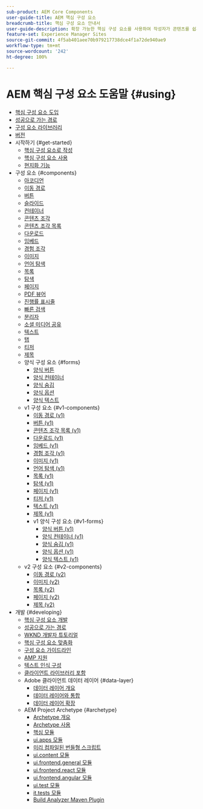```yaml
---
sub-product: AEM Core Components
user-guide-title: AEM 핵심 구성 요소
breadcrumb-title: 핵심 구성 요소 안내서
user-guide-description: 확장 가능한 핵심 구성 요소를 사용하여 작성자가 콘텐츠를 쉽게 만들 수 있습니다.
feature-set: Experience Manager Sites
source-git-commit: 4f5ab401aee70b979217738dce4f1a72de940ae9
workflow-type: tm+mt
source-wordcount: '242'
ht-degree: 100%

---
```



# AEM 핵심 구성 요소 도움말 {#using}

+ [핵심 구성 요소 도입](introduction.md)
+ [성공으로 가는 경로](developing/success.md)
+ [구성 요소 라이브러리](https://adobe.com/go/aem_cmp_library_kr)
+ [버전](versions.md)
+ 시작하기 {#get-started}
   + [핵심 구성 요소로 작성](get-started/authoring.md)
   + [핵심 구성 요소 사용](get-started/using.md)
   + [현지화 기능](get-started/localization.md)
+ 구성 요소 {#components}
   + [아코디언](components/accordion.md)
   + [이동 경로](components/breadcrumb.md)
   + [버튼](components/button.md)
   + [슬라이드](components/carousel.md)
   + [컨테이너](components/container.md)
   + [콘텐츠 조각](components/content-fragment-component.md)
   + [콘텐츠 조각 목록](components/content-fragment-list.md)
   + [다운로드](components/download.md)
   + [임베드](components/embed.md)
   + [경험 조각](components/experience-fragment.md)
   + [이미지](components/image.md)
   + [언어 탐색](components/language-navigation.md)
   + [목록](components/list.md)
   + [탐색](components/navigation.md)
   + [페이지](components/page.md)
   + [PDF 뷰어](components/pdf-viewer.md)
   + [진행률 표시줄](components/progress-bar.md)
   + [빠른 검색](components/quick-search.md)
   + [분리자](components/separator.md)
   + [소셜 미디어 공유](components/sharing.md)
   + [텍스트](components/text.md)
   + [탭](components/tabs.md)
   + [티저](components/teaser.md)
   + [제목](components/title.md)
   + 양식 구성 요소 {#forms}
      + [양식 버튼](components/forms/form-button.md)
      + [양식 컨테이너](components/forms/form-container.md)
      + [양식 숨김](components/forms/form-hidden.md)
      + [양식 옵션](components/forms/form-options.md)
      + [양식 텍스트](components/forms/form-text.md)
   + v1 구성 요소 {#v1-components}
      + [이동 경로 (v1)](components/v1/breadcrumb-v1.md)
      + [버튼 (v1)](components/v1/button.md)
      + [콘텐츠 조각 목록 (v1)](components/v1/content-fragment-list.md)
      + [다운로드 (v1)](components/v1/download.md)
      + [임베드 (v1)](components/v1/embed.md)
      + [경험 조각 (v1)](components/v1/experience-fragment.md)
      + [이미지 (v1)](components/v1/image-v1.md)
      + [언어 탐색 (v1)](components/v1/language-navigation.md)
      + [목록 (v1)](components/v1/list-v1.md)
      + [탐색 (v1)](components/v1/navigation.md)
      + [페이지 (v1)](components/v1/page-v1.md)
      + [티저 (v1)](components/v1/teaser.md)
      + [텍스트 (v1)](components/v1/text-v1.md)
      + [제목 (v1)](components/v1/title-v1.md)
      + v1 양식 구성 요소 {#v1-forms}
         + [양식 버튼 (v1)](components/v1/form-button-v1.md)
         + [양식 컨테이너 (v1)](components/v1/form-container-v1.md)
         + [양식 숨김 (v1)](components/v1/form-hidden-v1.md)
         + [양식 옵션 (v1)](components/v1/form-options-v1.md)
         + [양식 텍스트 (v1)](components/v1/form-text-v1.md)
   + v2 구성 요소 {#v2-components}
      + [이동 경로 (v2)](components/v2/breadcrumb.md)
      + [이미지 (v2)](components/v2/image.md)
      + [목록 (v2)](components/v2/list.md)
      + [페이지 (v2)](components/v2/page.md)
      + [제목 (v2)](components/v2/title.md)
+ 개발 {#developing}
   + [핵심 구성 요소 개발](developing/overview.md)
   + [성공으로 가는 경로](https://experienceleague.adobe.com/docs/experience-manager-core-components/using/success.html)
   + [WKND 개발자 튜토리얼](https://experienceleague.adobe.com/docs/experience-manager-learn/getting-started-wknd-tutorial-develop/overview.html)
   + [핵심 구성 요소 맞춤화](developing/customizing.md)
   + [구성 요소 가이드라인](developing/guidelines.md)
   + [AMP 지원](developing/amp.md)
   + [텍스트 인식 구성](developing/context-aware-configs.md)
   + [클라이언트 라이브러리 포함](developing/including-clientlibs.md)
   + Adobe 클라이언트 데이터 레이어 {#data-layer}
      + [데이터 레이어 개요](developing/data-layer/overview.md)
      + [데이터 레이어와 통합](developing/data-layer/integrations.md)
      + [데이터 레이어 확장](developing/data-layer/extending.md)
   + AEM Project Archetype {#archetype}
      + [Archetype 개요](developing/archetype/overview.md)
      + [Archetype 사용](developing/archetype/using.md)
      + [핵심 모듈](developing/archetype/core.md)
      + [ui.apps 모듈](developing/archetype/uiapps.md)
      + [미리 컴파일된 번들형 스크립트](developing/archetype/precompiled-bundled-scripts.md)
      + [ui.content 모듈](developing/archetype/uicontent.md)
      + [ui.frontend.general 모듈](developing/archetype/uifrontend.md)
      + [ui.frontend.react 모듈](developing/archetype/uifrontend-react.md)
      + [ui.frontend.angular 모듈](developing/archetype/uifrontend-angular.md)
      + [ui.test 모듈](developing/archetype/uitests.md)
      + [it.tests 모듈](developing/archetype/ittests.md)
      + [Build Analyzer Maven Plugin](developing/archetype/build-analyzer-maven-plugin.md)
